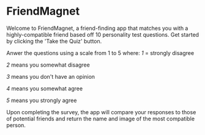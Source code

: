 # FriendMagnet

Welcome to FriendMagnet, a friend-finding app that matches you with a highly-compatible friend based off 10 personality test questions. Get started by clicking the 'Take the Quiz' button. 


Anwer the questions using a scale from 1 to 5 where:
  *1* = strongly disagree
  
  *2* means you somewhat disagree 
  
  *3* means you don't have an opinion 
  
  *4* means you somewhat agree 
  
  *5* means you strongly agree


Upon completing the survey, the app will compare your responses to those of potential friends and return the name and image of the most compatible person.
